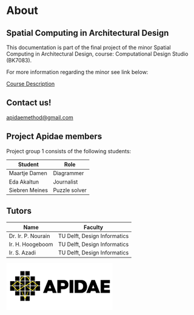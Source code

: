 # About
## Spatial Computing in Architectural Design
This documentation is part of the final project of the minor Spatial Computing in Architectural Design, course: Computational Design Studio (BK7083). 

For more information regarding the minor see link below:

[Course Description](https://www.tudelft.nl/bk/studeren/minoren-en-keuzevakken/spatial-computing-in-architectural-design/)

## Contact us!

apidaemethod@gmail.com

## Project Apidae members
Project group 1 consists of the following students:

Student | Role
---------|---------
 Maartje Damen | Diagrammer
 Eda Akaltun | Journalist  
 Siebren Meines | Puzzle solver

## Tutors

Name | Faculty
---------|----------
 Dr. Ir. P. Nourain | TU Delft, Design Informatics
 Ir. H. Hoogeboom | TU Delft, Design Informatics
 Ir. S. Azadi | TU Delft, Design Informatics 


<img src="../img/logo/apidae_black.png" alt="collective" style="width:280px;"> 
